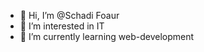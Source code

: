 - 👋 Hi, I’m @Schadi Foaur
- 👀 I’m interested in IT 
- 🌱 I’m currently learning web-development

<!---
SchadiFoaur/SchadiFoaur is a ✨ special ✨ repository because its `README.md` (this file) appears on your GitHub profile.
You can click the Preview link to take a look at your changes.
--->
